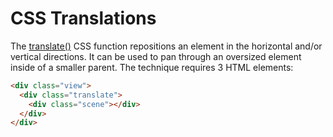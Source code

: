 # CSS Translations

The [translate()](https://developer.mozilla.org/en-US/docs/Web/CSS/transform-function/translate) CSS function repositions an element in the horizontal and/or vertical directions. It can be used to pan through an oversized element inside of a smaller parent. The technique requires 3 HTML elements:

```html
<div class="view">
  <div class="translate">
    <div class="scene"></div>
  </div>
</div>
```
